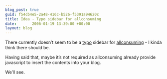 ```yaml
---
blog_post: true
guid: f54cb4e5-2a48-416c-b526-f5391a94620c
title: Idea - Typo sidebar for allconsuming
date:       2006-01-19 13:39:00 +00:00
layout: blog
---
```


There currently doesn’t seem to be a [typo](http://typo.leetsoft.com)
sidebar for [allconsuming](http://www.allsonsuming.net) - I kinda think
there should be.

Having said that, maybe it’s not required as allconsuming already
provide javascript to insert the contents into your blog.

We’ll see.
